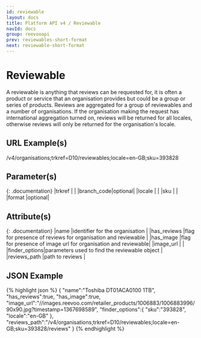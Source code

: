 ```yaml
---
id: reviewable
layout: docs
title: Platform API v4 / Reviewable
navId: docs
group: reevooapi
prev: reviewables-short-format
next: reviewable-short-format
---
```


# Reviewable
A reviewable is anything that reviews can be requested for, it is often a product or service
that an organisation provides but could be a group or series of products. Reviews are aggregated
for a group of reviewables and a number of organisations. If the organisation making the request
has international aggregation turned on, reviews will be returned for all locales, otherwise
reviews will only be returned for the organisation's locale.

## URL Example(s)
/v4/organisations;trkref=D10/reviewables;locale=en-GB;sku=393828

## Parameter(s)

{: .documentation}
|trkref     |        |
|branch_code|optional|
|locale     |        |
|sku        |        |
|format     |optional|


## Attribute(s)

{: .documentation}
|name          |identifier for the organisation                               |
|has_reviews   |flag for presence of reviews for organisation and reviewable  |
|has_image     |flag for presence of image url for organisation and reviewable|
|image_url     |                                                              |
|finder_options|parameters used to find the reviewable object                 |
|reviews_path  |path to reviews                                               |

## JSON Example
{% highlight json %}
{
   "name":"Toshiba DT01ACA0100 1TB",
   "has_reviews":true,
   "has_image":true,
   "image_url":"//images.reevoo.com/retailer_products/1006883/1006883996/90x90.jpg?timestamp=1367698589",
   "finder_options":{
      "sku":"393828",
      "locale":"en-GB"
   },
   "reviews_path":"/v4/organisations;trkref=D10/reviewables;locale=en-GB;sku=393828/reviews"
}
{% endhighlight %}
